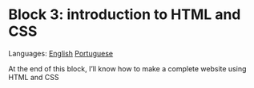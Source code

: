 # Block 3: introduction to HTML and CSS

Languages: [English](https://github.com/mayusatori/trybe-exercises/blob/main/exercises/B3/README.en.md#block-3-introduction-to-html-and-css) [Portuguese](https://github.com/mayusatori/trybe-exercises/blob/main/exercises/B3/README.md#bloco-3-introdu%C3%A7%C3%A3o-%C3%A0-html-e-css)

At the end of this block, I’ll know how to make a complete website using HTML and CSS
